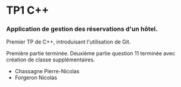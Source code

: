 # TP1 C++

### Application de gestion des réservations d'un hôtel.
Premier TP de C++, introduisant l'utilisation de Git.

Première partie terminée.
Deuxième partie question 11 terminée avec création de classe supplémentaires.

- Chassagne Pierre-Nicolas
- Forgeron Nicolas